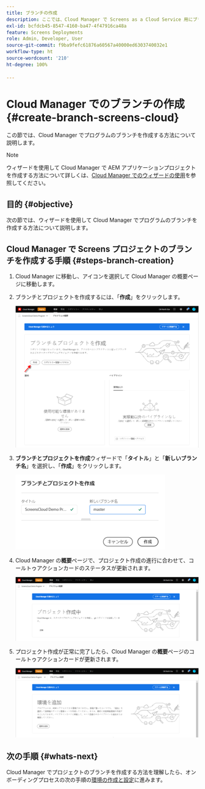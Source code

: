 ```yaml
---
title: ブランチの作成
description: ここでは、Cloud Manager で Screens as a Cloud Service 用にブランチを作成する方法について説明します。
exl-id: bcfdcb45-8547-4160-ba47-4f47916ca48a
feature: Screens Deployments
role: Admin, Developer, User
source-git-commit: f9ba9fefc61876a60567a40000ed6303740032e1
workflow-type: ht
source-wordcount: '210'
ht-degree: 100%

---
```


# Cloud Manager でのブランチの作成 {#create-branch-screens-cloud}

この節では、Cloud Manager でプログラムのブランチを作成する方法について説明します。

>[!NOTE]
>ウィザードを使用して Cloud Manager で AEM アプリケーションプロジェクトを作成する方法について詳しくは、[Cloud Manager でのウィザードの使用](https://experienceleague.adobe.com/docs/experience-manager-cloud-service/content/implementing/using-cloud-manager/create-application-project/using-the-wizard.html?lang=ja)を参照してください。

## 目的 {#objective}

次の節では、ウィザードを使用して Cloud Manager でプログラムのブランチを作成する方法について説明します。

## Cloud Manager で Screens プロジェクトのブランチを作成する手順 {#steps-branch-creation}

1. Cloud Manager に移動し、アイコンを選択して Cloud Manager の概要ページに移動します。

1. ブランチとプロジェクトを作成するには、「**作成**」をクリックします。

   ![画像](/help/screens-cloud/assets/onboarding/create-branch1.png)

1. **ブランチとプロジェクトを作成**&#x200B;ウィザードで「**タイトル**」と「**新しいブランチ名**」を選択し、「**作成**」をクリックします。

   ![画像](/help/screens-cloud/assets/onboarding/create-branch2.png)

1. Cloud Manager の&#x200B;**概要**&#x200B;ページで、プロジェクト作成の進行に合わせて、コールトゥアクションカードのステータスが更新されます。

   ![画像](/help/screens-cloud/assets/onboarding/create-branch3.png)

1. プロジェクト作成が正常に完了したら、Cloud Manager の&#x200B;**概要**&#x200B;ページのコールトゥアクションカードが更新されます。

   ![画像](/help/screens-cloud/assets/onboarding/create-branch4.png)

## 次の手順 {#whats-next}

Cloud Manager でプロジェクトのブランチを作成する方法を理解したら、オンボーディングプロセスの次の手順の[環境の作成と設定](/help/screens-cloud/onboarding-screens-cloud/creating-an-environment.md)に進みます。
